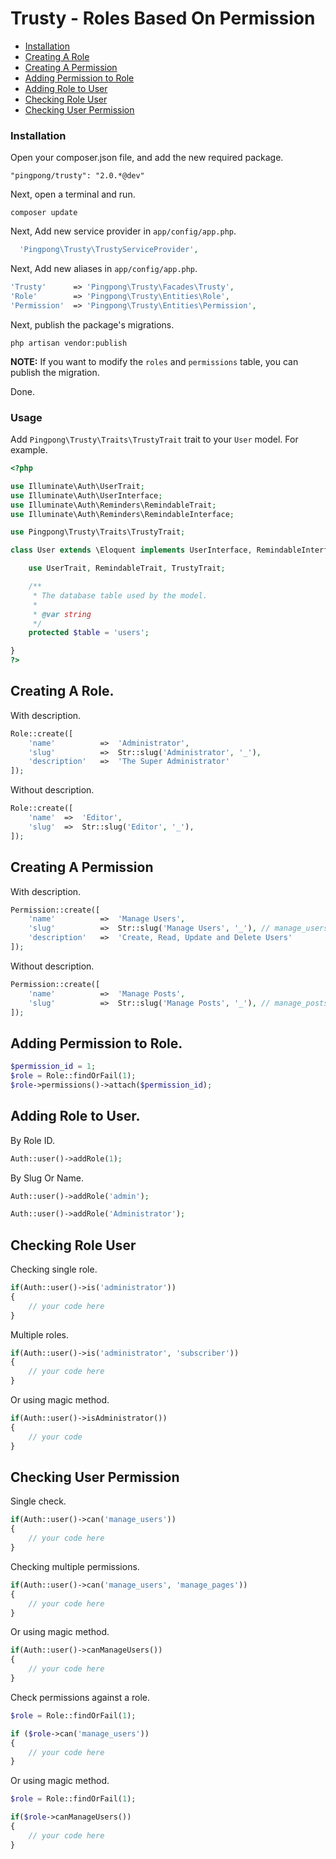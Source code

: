 Trusty - Roles Based On Permission
======

- [Installation](#installation)
- [Creating A Role](#creating-a-role)
- [Creating A Permission](#creating-a-permission)
- [Adding Permission to Role](#adding-permission-to-role)
- [Adding Role to User](#adding-role-to-user)
- [Checking Role User](#checking-role-user)
- [Checking User Permission](#checking-user-permission)

<a name="installation"></a>
### Installation

Open your composer.json file, and add the new required package.
```
"pingpong/trusty": "2.0.*@dev" 
```
Next, open a terminal and run.
```
composer update 
```

Next, Add new service provider in `app/config/app.php`.

```php
  'Pingpong\Trusty\TrustyServiceProvider',
```

Next, Add new aliases in `app/config/app.php`.

```php
'Trusty'      => 'Pingpong\Trusty\Facades\Trusty',
'Role'		  => 'Pingpong\Trusty\Entities\Role',
'Permission'  => 'Pingpong\Trusty\Entities\Permission',
```

Next, publish the package's migrations.
```
php artisan vendor:publish
```

**NOTE:** If you want to modify the `roles` and `permissions` table, you can publish the migration.

Done.

### Usage

Add `Pingpong\Trusty\Traits\TrustyTrait` trait to your `User` model. For example.

```php
<?php

use Illuminate\Auth\UserTrait;
use Illuminate\Auth\UserInterface;
use Illuminate\Auth\Reminders\RemindableTrait;
use Illuminate\Auth\Reminders\RemindableInterface;

use Pingpong\Trusty\Traits\TrustyTrait;

class User extends \Eloquent implements UserInterface, RemindableInterface {

	use UserTrait, RemindableTrait, TrustyTrait;

	/**
	 * The database table used by the model.
	 *
	 * @var string
	 */
	protected $table = 'users';

}
?>
```

<a name="creating-a-role"></a>
## Creating A Role.

With description.
```php
Role::create([
	'name'			=>	'Administrator',
	'slug'			=>	Str::slug('Administrator', '_'),
	'description'	=>	'The Super Administrator'
]);
```

Without description.
```php
Role::create([
	'name'	=>	'Editor',
	'slug'	=>	Str::slug('Editor', '_'),
]);
```

<a name="creating-a-role"></a>
## Creating A Permission

With description.
```php
Permission::create([
	'name'			=>	'Manage Users',
 	'slug'			=>	Str::slug('Manage Users', '_'), // manage_users
 	'description'	=>	'Create, Read, Update and Delete Users'
]);
```

Without description.
```php
Permission::create([
	'name'			=>	'Manage Posts',
 	'slug'			=>	Str::slug('Manage Posts', '_'), // manage_posts
]);
```

<a name="adding-permission-to-role"></a>
## Adding Permission to Role.

```php
$permission_id = 1;
$role = Role::findOrFail(1);
$role->permissions()->attach($permission_id);
```

<a name="adding-role-to-user"></a>
## Adding Role to User.

By Role ID.
```php
Auth::user()->addRole(1);
```

By Slug Or Name.
```php
Auth::user()->addRole('admin');

Auth::user()->addRole('Administrator');
```

<a name="checking-role-user"></a>
## Checking Role User

Checking single role.
```php
if(Auth::user()->is('administrator'))
{
	// your code here
}
```

Multiple roles.
```php
if(Auth::user()->is('administrator', 'subscriber'))
{
	// your code here
}
```

Or using magic method.
```php
if(Auth::user()->isAdministrator())
{
	// your code
}
```

<a name="checking-user-permission"></a>
## Checking User Permission

Single check.
```php
if(Auth::user()->can('manage_users'))
{
	// your code here
}
```

Checking multiple permissions.
```php
if(Auth::user()->can('manage_users', 'manage_pages'))
{
	// your code here
}
```

Or using magic method.
```php
if(Auth::user()->canManageUsers())
{
	// your code here
}
```

Check permissions against a role.
```php
$role = Role::findOrFail(1);

if ($role->can('manage_users'))
{
	// your code here
}
```

Or using magic method.
```php
$role = Role::findOrFail(1);

if($role->canManageUsers())
{
	// your code here
}
```